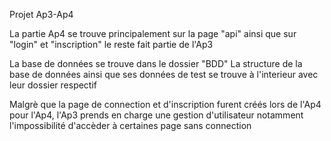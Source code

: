 Projet Ap3-Ap4 

La partie Ap4 se trouve principalement sur la page "api" ainsi que sur "login" et "inscription" le reste fait partie de l'Ap3

La base de données se trouve dans le dossier "BDD"
La structure de la base de données ainsi que ses données de test se trouve à l'interieur avec leur dossier respectif 

Malgrè que la page de connection et d'inscription furent créés lors de l'Ap4 pour l'Ap4, l'Ap3 prends en charge une gestion d'utilisateur notamment l'impossibilité d'accèder à certaines page sans connection
